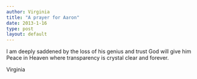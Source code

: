 ```yaml
---
author: Virginia
title: "A prayer for Aaron"
date: 2013-1-16
type: post
layout: default
---
```

I am deeply saddened by the loss of his genius and trust God will give him Peace  in Heaven where transparency is crystal clear and forever.
 
Virginia